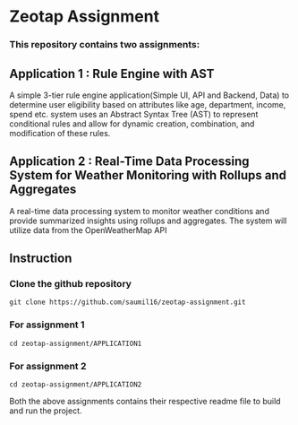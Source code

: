 # Zeotap Assignment
### This repository contains two assignments:
## Application 1 : Rule Engine with AST 
A simple 3-tier rule engine application(Simple UI, API and Backend, Data) to determine user eligibility based on attributes like age, department, income, spend etc. system uses an Abstract Syntax Tree (AST) to represent conditional rules and allow for dynamic
creation, combination, and modification of these rules.
## Application 2 : Real-Time Data Processing System for Weather Monitoring with Rollups and Aggregates
A real-time data processing system to monitor weather conditions and provide
summarized insights using rollups and aggregates. The system will utilize data from the
OpenWeatherMap API


## Instruction
### Clone the github repository
    git clone https://github.com/saumil16/zeotap-assignment.git 
### For assignment 1
    cd zeotap-assignment/APPLICATION1
### For assignment 2
    cd zeotap-assignment/APPLICATION2

Both the above assignments contains their respective readme file to build and run the project.
